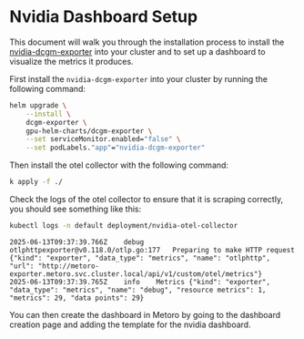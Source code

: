 # Nvidia Dashboard Setup

This document will walk you through the installation process to install the [nvidia-dcgm-exporter](https://github.com/NVIDIA/dcgm-exporter) into your cluster and to set up a dashboard to visualize the metrics it produces.

First install the `nvidia-dcgm-exporter` into your cluster by running the following command:

```bash
helm upgrade \
    --install \
    dcgm-exporter \
    gpu-helm-charts/dcgm-exporter \
    --set serviceMonitor.enabled="false" \
    --set podLabels."app"="nvidia-dcgm-exporter"
```

Then install the otel collector with the following command:
```bash
k apply -f ./
```

Check the logs of the otel collector to ensure that it is scraping correctly, you should see something like this:
```bash
kubectl logs -n default deployment/nvidia-otel-collector
```
```text
2025-06-13T09:37:39.766Z	debug	otlphttpexporter@v0.118.0/otlp.go:177	Preparing to make HTTP request	{"kind": "exporter", "data_type": "metrics", "name": "otlphttp", "url": "http://metoro-exporter.metoro.svc.cluster.local/api/v1/custom/otel/metrics"}
2025-06-13T09:37:39.765Z	info	Metrics	{"kind": "exporter", "data_type": "metrics", "name": "debug", "resource metrics": 1, "metrics": 29, "data points": 29}
```

You can then create the dashboard in Metoro by going to the dashboard creation page and adding the template for the nvidia dashboard.

